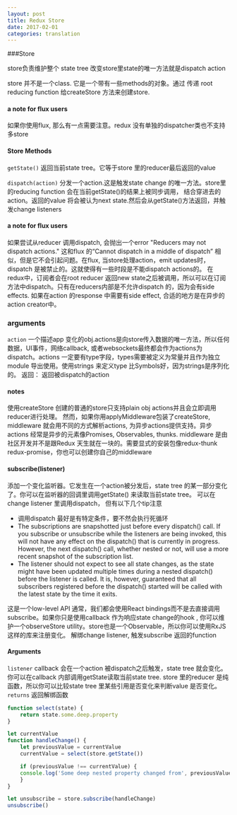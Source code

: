 ```yaml
---
layout: post
title: Redux Store
date: 2017-02-01
categories: translation
---
```

###Store

store负责维护整个 state tree
改变store里state的唯一方法就是dispatch action

store 并不是一个class. 它是一个带有一些methods的对象。通过 传递 root reducing function 给createStore 方法来创建store.

#### a note for flux users

如果你使用flux, 那么有一点需要注意。redux 没有单独的dispatcher类也不支持多store

#### Store Methods

`getState()`
返回当前state tree。它等于store 里的reducer最后返回的value

`dispatch(action)` 分发一个action.这是触发state change 的唯一方法。store里的reducing function 会在当前getState()的结果上被同步调用， 结合穿进去的action。返回的value 将会被认为next state.然后会从getState()方法返回，并触发change listeners
#### a note for flux users
如果尝试从reducer 调用dispatch, 会抛出一个error "Reducers may not dispatch actions." 这和flux 的“Cannot dispatch in a middle of dispatch” 相似，但是它不会引起问题。在flux, 当store处理action，emit updates时，dispatch 是被禁止的。这就使得有一些时段是不能dispatch actions的。
在redux中，订阅者会在root reducer 返回new state之后被调用，所以可以在订阅方法中dispatch。只有在reducers内部是不允许dispatch 的，因为会有side effects. 如果在action 的response 中需要有side effect, 合适的地方是在异步的action creator中。
### arguments
`action` 一个描述app 变化的obj.actions是向store传入数据的唯一方法，所以任何数据，UI事件，网络callback, 或者websockets最终都会作为actions为dispatch。actions 一定要有type字段，types需要被定义为常量并且作为独立module 导出使用。使用strings 来定义type 比Symbols好，因为strings是序列化的。
返回： 返回被dispatch的action

#### notes

使用createStore 创建的普通的store只支持plain obj actions并且会立即调用reducer进行处理。
然而，如果你用applyMiddleware包装了createStore, middleware 就会用不同的方式解析actions, 为异步actions提供支持。异步actions 经常是异步的元素像Promises, Observables, thunks.
middleware 是由社区开发并不是跟Redux 天生就在一块的。需要显式的安装包像redux-thunk redux-promise，你也可以创建你自己的middleware 

#### subscribe(listener)

添加一个变化监听器。它发生在一个action被分发后，state tree 的某一部分变化了。你可以在监听器的回调里调用getState() 来读取当前state tree。
可以在change listener 里调用dispatch， 但有以下几个tip注意

* 调用dispatch 最好是有特定条件，要不然会执行死循环
* The subscriptions are snapshotted just before every dispatch() call. If you subscribe or unsubscribe while the listeners are being invoked, this will not have any effect on the dispatch() that is currently in progress. However, the next dispatch() call, whether nested or not, will use a more recent snapshot of the subscription list.
* The listener should not expect to see all state changes, as the state might have been updated multiple times during a nested dispatch() before the listener is called. It is, however, guaranteed that all subscribers registered before the dispatch() started will be called with the latest state by the time it exits.

这是一个low-level API 通常，我们都会使用React bindings而不是去直接调用subscribe。如果你只是使用callback 作为响应state change的hook , 你可以维护一个observeStore utility。store也是一个Observable，所以你可以使用RxJS这样的库来注册变化。
解绑change listener, 触发subscribe 返回的function
#### Arguments
`listener` callback 会在一个action 被dispatch之后触发，state tree 就会变化。你可以在callback 内部调用getState读取当前state tree. store 里的reducer 是纯函数，所以你可以比较state tree 里某些引用是否变化来判断value 是否变化。
`returns` 返回解绑函数

```javascript
function select(state) {
    return state.some.deep.property
}

let currentValue
function handleChange() {
    let previousValue = currentValue
    currentValue = select(store.getState())

    if (previousValue !== currentValue) {
    console.log('Some deep nested property changed from', previousValue, 'to', currentValue)
    }
}

let unsubscribe = store.subscribe(handleChange)
unsubscribe()
```


